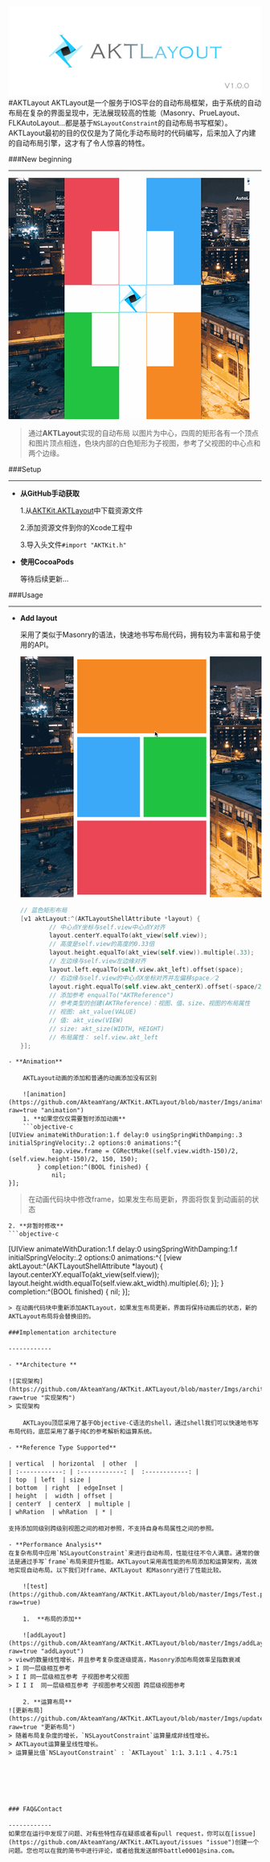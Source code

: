 ![AKTKit.AKTLayout](https://raw.githubusercontent.com/AkteamYang/AKTKit.AKTLayout/master/Imgs/AKTLayout.jpg)
#AKTLayout
AKTLayout是一个服务于IOS平台的自动布局框架，由于系统的自动布局在复杂的界面呈现中，无法展现较高的性能（Masonry、PrueLayout、FLKAutoLayout...都是基于`NSLayoutConstraint`的自动布局书写框架）。AKTLayout最初的目的仅仅是为了简化手动布局时的代码编写，后来加入了内建的自动布局引擎，这才有了令人惊喜的特性。

###New beginning

------------

![orientation](https://github.com/AkteamYang/AKTKit.AKTLayout/blob/master/Imgs/AutoLayout.gif?raw=true)
> 通过**AKTLayout**实现的自动布局
以图片为中心，四周的矩形各有一个顶点和图片顶点相连，色块内部的白色矩形为子视图，参考了父视图的中心点和两个边缘。

###Setup

------------
- **从GitHub手动获取**
	
	1.从[AKTKit.AKTLayout](https://github.com/AkteamYang/AKTKit.AKTLayout/releases "AKTKit.AKTLayout")中下载资源文件

	2.添加资源文件到你的Xcode工程中
	
	3.导入头文件`#import "AKTKit.h"`
- **使用CocoaPods**
	
	等待后续更新...


###Usage

------------


- **Add layout**

	采用了类似于Masonry的语法，快速地书写布局代码，拥有较为丰富和易于使用的API。

	![Demo1](https://github.com/AkteamYang/AKTKit.AKTLayout/blob/master/Imgs/orientation.gif?raw=true "Demo1")

	```objective-c
	// 蓝色矩形布局
    [v1 aktLayout:^(AKTLayoutShellAttribute *layout) {
			// 中心点Y坐标与self.view中心点Y对齐
			layout.centerY.equalTo(akt_view(self.view));
			// 高度是self.view的高度的0.33倍
			layout.height.equalTo(akt_view(self.view)).multiple(.33);
			// 左边缘与self.view左边缘对齐
			layout.left.equalTo(self.view.akt_left).offset(space);
			// 右边缘与self.view的中心点X坐标对齐并左偏移space／2
			layout.right.equalTo(self.view.akt_centerX).offset(-space/2);
			// 添加参考 enqualTo("AKTReference")
			// 参考类型的创建(AKTReference)：视图、值、size、视图的布局属性
			// 视图: akt_value(VALUE)
			// 值: akt_view(VIEW)
			// size: akt_size(WIDTH, HEIGHT)
			// 布局属性： self.view.akt_left
    }];
```
- **Animation**

	AKTLayout动画的添加和普通的动画添加没有区别

	![animation](https://github.com/AkteamYang/AKTKit.AKTLayout/blob/master/Imgs/animation.gif?raw=true "animation")
	1. **如果您仅仅需要暂时添加动画**
	```objective-c
[UIView animateWithDuration:1.f delay:0 usingSpringWithDamping:.3 initialSpringVelocity:.2 options:0 animations:^{
            tap.view.frame = CGRectMake((self.view.width-150)/2, (self.view.height-150)/2, 150, 150);
        } completion:^(BOOL finished) {
			nil;
}];
```
> 在动画代码块中修改frame，如果发生布局更新，界面将恢复到动画前的状态

	2. **非暂时修改**
	```objective-c
[UIView animateWithDuration:1.f delay:0 usingSpringWithDamping:1.f initialSpringVelocity:.2 options:0 animations:^{
			[view aktLayout:^(AKTLayoutShellAttribute *layout) {
				layout.centerXY.equalTo(akt_view(self.view));
				layout.height.width.equalTo(self.view.akt_width).multiple(.6);
			}];
} completion:^(BOOL finished) {
			nil;
}];
```
> 在动画代码块中重新添加AKTLayout，如果发生布局更新，界面将保持动画后的状态，新的AKTLayout布局将会替换旧的。

###Implementation architecture

------------

- **Architecture **

![实现架构](https://github.com/AkteamYang/AKTKit.AKTLayout/blob/master/Imgs/architecture.jpg?raw=true "实现架构")
> 实现架构

	AKTLayou顶层采用了基于Objective-C语法的shell，通过shell我们可以快速地书写布局代码，底层采用了基于纯C的参考解析和运算系统。

- **Reference Type Supported**

| vertical  | horizontal  | other  |
| :------------: | :------------: |  :------------: |
| top  | left  | size |
| bottom  | right  | edgeInset |
| height  |  width | offset |
| centerY  | centerX  | multiple |
| whRation  | whRation  | * |

支持添加同级别跨级别视图之间的相对参照，不支持自身布局属性之间的参照。

- **Performance Analysis**
在复杂布局中应用`NSLayoutConstraint`来进行自动布局，性能往往不令人满意。通常的做法是通过手写`frame`布局来提升性能。AKTLayout采用高性能的布局添加和运算架构，高效地实现自动布局。以下我们对frame、AKTLayout 和Masonry进行了性能比较。

	![test](https://github.com/AkteamYang/AKTKit.AKTLayout/blob/master/Imgs/Test.png?raw=true)

	1.  **布局的添加**

	![addLayout](https://github.com/AkteamYang/AKTKit.AKTLayout/blob/master/Imgs/addLayout.png?raw=true "addLayout")
> view的数量线性增长，并且参考复杂度逐级提高，Masonry添加布局效率呈指数衰减
> I 同一层级相互参考
> I I 同一层级相互参考 子视图参考父视图
> I I I  同一层级相互参考 子视图参考父视图 跨层级视图参考

	2. **运算布局**
![更新布局](https://github.com/AkteamYang/AKTKit.AKTLayout/blob/master/Imgs/updateLayout.png?raw=true "更新布局")
> 随着布局复杂度的增长，`NSLayoutConstraint`运算量成非线性增长。
> AKTLayout运算量呈线性增长。
> 运算量比值`NSLayoutConstraint` : `AKTLayout` 1:1、3.1:1 、4.75:1






### FAQ&Contact

------------
如果您在运行中发现了问题、对有些特性存在疑惑或者有pull request，你可以在[issue](https://github.com/AkteamYang/AKTKit.AKTLayout/issues "issue")创建一个问题。您也可以在我的简书中进行评论，或者给我发送邮件battle0001@sina.com。


